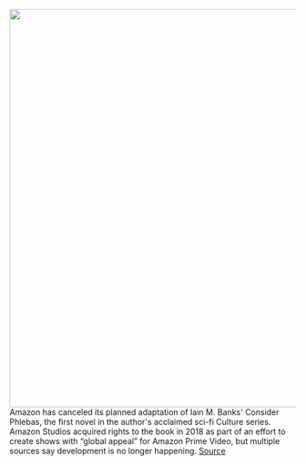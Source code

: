 <img src='https://cdn.vox-cdn.com/thumbor/puE6RhCKy_1-Lt-o5MYXjsXPAic=/0x0:1200x676/1200x800/filters:focal(504x242:696x434)/cdn.vox-cdn.com/uploads/chorus_image/image/67297818/Galaxy.0.jpg' width='700px' /><br/>
Amazon has canceled its planned adaptation of Iain M. Banks' Consider Phlebas, the first novel in the author's acclaimed sci-fi Culture series. Amazon Studios acquired rights to the book in 2018 as part of an effort to create shows with “global appeal” for Amazon Prime Video, but multiple sources say development is no longer happening.
<a href='https://www.theverge.com/2020/8/26/21402585/amazon-cancels-tv-adaptation-culture-series-iain-m-banks-consider-phlebas'> Source <a/>